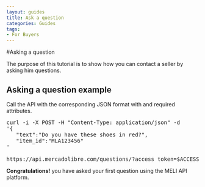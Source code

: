 ```yaml
---
layout: guides
title: Ask a question
categories: Guides
tags: 
- For Buyers
---
```



#Asking a question

The purpose of this tutorial is to show how you can contact a seller by asking him questions.


## Asking a question example

Call the API with the corresponding JSON format with and required attributes.

<pre class="terminal">
curl -i -X POST -H "Content-Type: application/json" -d
'{
   "text":"Do you have these shoes in red?",
   "item_id":"MLA123456"
'

https://api.mercadolibre.com/questions/?access_token=$ACCESS_TOKEN
</pre>
    
**Congratulations!** you have asked your first question using the MELI API platform.

